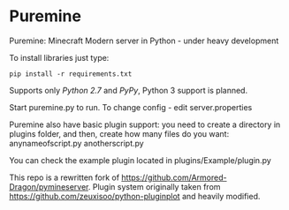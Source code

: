 # Puremine

Puremine: Minecraft Modern server in Python - under heavy development

To install libraries just type:

```
pip install -r requirements.txt
```

Supports only *Python 2.7* and *PyPy*, Python 3 support is planned.

Start puremine.py to run. To change config - edit server.properties

Puremine also have basic plugin support: you need to create a directory in plugins folder, and then, create how many files do you want: anynameofscript.py anotherscript.py

You can check the example plugin located in plugins/Example/plugin.py

This repo is a rewritten fork of https://github.com/Armored-Dragon/pymineserver.
Plugin system originally taken from https://github.com/zeuxisoo/python-pluginplot and heavily modified.
